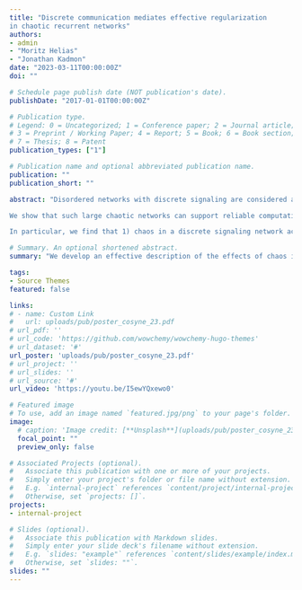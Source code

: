 ```yaml
---
title: "Discrete communication mediates effective regularization 
in chaotic recurrent networks"
authors:
- admin
- "Moritz Helias"
- "Jonathan Kadmon"
date: "2023-03-11T00:00:00Z"
doi: ""

# Schedule page publish date (NOT publication's date).
publishDate: "2017-01-01T00:00:00Z"

# Publication type.
# Legend: 0 = Uncategorized; 1 = Conference paper; 2 = Journal article;
# 3 = Preprint / Working Paper; 4 = Report; 5 = Book; 6 = Book section;
# 7 = Thesis; 8 = Patent
publication_types: ["1"]

# Publication name and optional abbreviated publication name.
publication: ""
publication_short: ""

abstract: "Disordered networks with discrete signaling are considered a poor substrate for computation, yet they are ubiquitous in the brain.

We show that such large chaotic networks can support reliable computation, with a surprisingly long working memory.  To this end,  we reformulate the recurrent network’s activity in terms of an effective kernel. 

In particular, we find that 1) chaos in a discrete signaling network acts as an effective regularizer, 2) rich and robust computation is possible in the chaotic regime and 3) at the edge of chaos, reliable computation persists even longer."

# Summary. An optional shortened abstract.
summary: "We develop an effective description of the effects of chaos in recurrent neural networks. "

tags:
- Source Themes
featured: false

links:
# - name: Custom Link
#   url: uploads/pub/poster_cosyne_23.pdf
# url_pdf: '' 
# url_code: 'https://github.com/wowchemy/wowchemy-hugo-themes'
# url_dataset: '#'
url_poster: 'uploads/pub/poster_cosyne_23.pdf'
# url_project: ''
# url_slides: ''
# url_source: '#'
url_video: 'https://youtu.be/I5ewYQxewo0'

# Featured image
# To use, add an image named `featured.jpg/png` to your page's folder. 
image:
  # caption: 'Image credit: [**Unsplash**](uploads/pub/poster_cosyne_23.png)'
  focal_point: ""
  preview_only: false

# Associated Projects (optional).
#   Associate this publication with one or more of your projects.
#   Simply enter your project's folder or file name without extension.
#   E.g. `internal-project` references `content/project/internal-project/index.md`.
#   Otherwise, set `projects: []`.
projects:
- internal-project

# Slides (optional).
#   Associate this publication with Markdown slides.
#   Simply enter your slide deck's filename without extension.
#   E.g. `slides: "example"` references `content/slides/example/index.md`.
#   Otherwise, set `slides: ""`.
slides: ""
---
```


<!-- {{% callout note %}}
Create your slides in Markdown - click the *Slides* button to check out the example.
{{% /callout %}}

Supplementary notes can be added here, including [code, math, and images](https://wowchemy.com/docs/writing-markdown-latex/). -->
